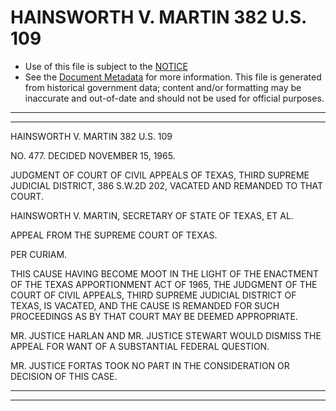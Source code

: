 ---
---

# HAINSWORTH V. MARTIN 382 U.S. 109

* Use of this file is subject to the [NOTICE](https://github.com/publicdocs/notice/blob/master/NOTICE)
* See the [Document Metadata](../../../) for more information.
  This file is generated from historical government data; content and/or formatting may be inaccurate and out-of-date and should not be used for official purposes.

----------
----------

HAINSWORTH V. MARTIN 382 U.S. 109

NO. 477.  DECIDED NOVEMBER 15, 1965.

JUDGMENT OF COURT OF CIVIL APPEALS OF TEXAS, THIRD SUPREME JUDICIAL DISTRICT, 386 S.W.2D 202, VACATED AND REMANDED TO THAT COURT.

HAINSWORTH V. MARTIN, SECRETARY OF STATE OF TEXAS, ET AL.

APPEAL FROM THE SUPREME COURT OF TEXAS.

PER CURIAM.

THIS CAUSE HAVING BECOME MOOT IN THE LIGHT OF THE ENACTMENT OF THE TEXAS APPORTIONMENT ACT OF 1965, THE JUDGMENT OF THE COURT OF CIVIL APPEALS, THIRD SUPREME JUDICIAL DISTRICT OF TEXAS, IS VACATED, AND THE CAUSE IS REMANDED FOR SUCH PROCEEDINGS AS BY THAT COURT MAY BE DEEMED APPROPRIATE.

MR. JUSTICE HARLAN AND MR. JUSTICE STEWART WOULD DISMISS THE APPEAL FOR WANT OF A SUBSTANTIAL FEDERAL QUESTION.

MR. JUSTICE FORTAS TOOK NO PART IN THE CONSIDERATION OR DECISION OF THIS CASE.


----------
----------

